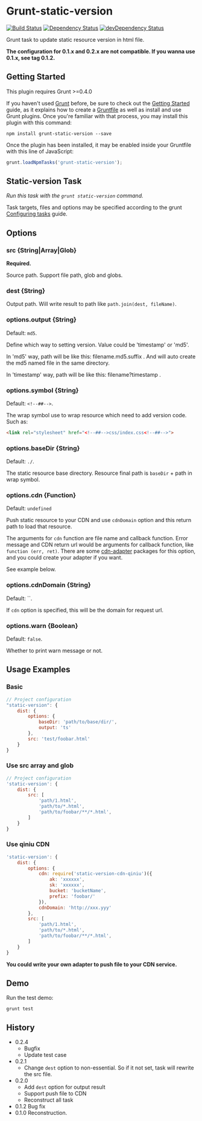 # Grunt-static-version

[![Build Status](https://travis-ci.org/poppinlp/grunt-static-version.png?branch=master)](https://travis-ci.org/poppinlp/grunt-static-version)
[![Dependency Status](https://david-dm.org/poppinlp/grunt-static-version.svg)](https://david-dm.org/poppinlp/grunt-static-version)
[![devDependency Status](https://david-dm.org/poppinlp/grunt-static-version/dev-status.svg)](https://david-dm.org/poppinlp/grunt-static-version#info=devDependencies)

Grunt task to update static resource version in html file.

__The configuration for 0.1.x and 0.2.x are not compatible. If you wanna use 0.1.x, see tag 0.1.2.__

## Getting Started

This plugin requires Grunt >=0.4.0

If you haven't used [Grunt](http://gruntjs.com/) before, be sure to check out the [Getting Started](http://gruntjs.com/getting-started) guide, as it explains how to create a [Gruntfile](http://gruntjs.com/sample-gruntfile) as well as install and use Grunt plugins. Once you're familiar with that process, you may install this plugin with this command:

```shell
npm install grunt-static-version --save
```

Once the plugin has been installed, it may be enabled inside your Gruntfile with this line of JavaScript:

```js
grunt.loadNpmTasks('grunt-static-version');
```

## Static-version Task

_Run this task with the `grunt static-version` command._

Task targets, files and options may be specified according to the grunt [Configuring tasks](http://gruntjs.com/configuring-tasks) guide.

## Options

### src {String|Array|Glob}

__Required.__

Source path. Support file path, glob and globs.

### dest {String}

Output path. Will write result to path like `path.join(dest, fileName)`.

### options.output {String}

Default: `md5`.

Define which way to setting version. Value could be 'timestamp' or 'md5'.

In 'md5' way, path will be like this: filename.md5.suffix . And will auto create the md5 named file in the same directory.

In 'timestamp' way, path will be like this: filename?timestamp .

### options.symbol {String}

Default: `<!--##-->`.

The wrap symbol use to wrap resource which need to add version code. Such as:

```html
<link rel="stylesheet" href="<!--##-->css/index.css<!--##-->">
```

### options.baseDir {String}

Default: `./`.

The static resource base directory. Resource final path is `baseDir` + path in wrap symbol.

### options.cdn {Function}

Default: `undefined`

Push static resource to your CDN and use `cdnDomain` option and this return path to load that resource.

The arguments for `cdn` function are file name and callback function.
Error message and CDN return url would be arguments for callback function, like `function (err, ret)`.
There are some [cdn-adapter](https://www.npmjs.com/search?q=static-version-cdn) packages for this option, and you could create your adapter if you want.

See example below.

### options.cdnDomain {String}

Default: ``.

If `cdn` option is specified, this will be the domain for request url.

### options.warn {Boolean}

Default: `false`.

Whether to print warn message or not.

## Usage Examples

### Basic

```js
// Project configuration
"static-version": {
	dist: {
		options: {
			baseDir: 'path/to/base/dir/',
			output: 'ts'
		},
		src: 'test/foobar.html'
	}
}
```

### Use src array and glob

```js
// Project configuration
'static-version': {
    dist: {
		src: [
			'path/1.html',
			'path/to/*.html',
			'path/to/foobar/**/*.html',
		]
	}
}
```

### Use qiniu CDN

```js
'static-version': {
    dist: {
		options: {
			cdn: require('static-version-cdn-qiniu')({
				ak: 'xxxxxx',
				sk: 'xxxxxx',
				bucket: 'bucketName',
				prefix: 'foobar/'
			}),
			cdnDomain: 'http://xxx.yyy'
		},
		src: [
			'path/1.html',
			'path/to/*.html',
			'path/to/foobar/**/*.html',
		]
	}
}
```

__You could write your own adapter to push file to your CDN service.__

## Demo

Run the test demo:

```shell
grunt test
```

## History

- 0.2.4
	- Bugfix
	- Update test case
- 0.2.1
	- Change `dest` option to non-essential. So if it not set, task will rewrite the src file.
- 0.2.0
	- Add `dest` option for output result
	- Support push file to CDN
	- Reconstruct all task
- 0.1.2 Bug fix
- 0.1.0 Reconstruction.
